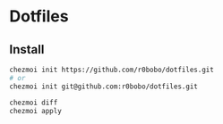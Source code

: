 # Dotfiles

## Install
```bash
chezmoi init https://github.com/r0bobo/dotfiles.git
# or
chezmoi init git@github.com:r0bobo/dotfiles.git

chezmoi diff
chezmoi apply
```
